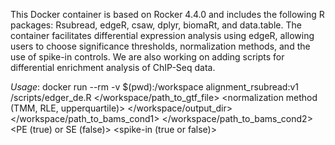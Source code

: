 This Docker container is based on Rocker 4.4.0 and includes the following R packages: Rsubread, edgeR, csaw, dplyr, biomaRt, and data.table. The container facilitates differential expression analysis using edgeR, allowing users to choose significance thresholds, normalization methods, and the use of spike-in controls. We are also working on adding scripts for differential enrichment analysis of ChIP-Seq data.

*Usage*: docker run --rm -v $(pwd):/workspace alignment_rsubread:v1 /scripts/edger_de.R <cond1> <cond2> </workspace/path_to_gtf_file> <normalization method (TMM, RLE, upperquartile)> <FDR threshold> <log2fc threshold> </workspace/output_dir> </workspace/path_to_bams_cond1> </workspace/path_to_bams_cond2> <PE (true) or SE (false)> <spike-in (true or false)> <spike-in pattern>
